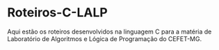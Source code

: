 # Roteiros-C-LALP
Aqui estão os roteiros desenvolvidos na linguagem C para a matéria de Laboratório de Algoritmos e Lógica de Programação do CEFET-MG.
